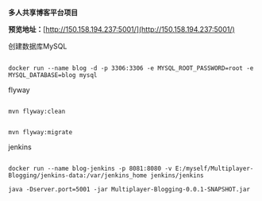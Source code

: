 
**多人共享博客平台项目**

**预览地址：**[http://150.158.194.237:5001/](http://150.158.194.237:5001/)

创建数据库MySQL
```docker

docker run --name blog -d -p 3306:3306 -e MYSQL_ROOT_PASSWORD=root -e MYSQL_DATABASE=blog mysql

```


flyway

```text

mvn flyway:clean

```

```text

mvn flyway:migrate

```

jenkins
```docker

docker run --name blog-jenkins -p 8081:8080 -v E:/myself/Multiplayer-Blogging/jenkins-data:/var/jenkins_home jenkins/jenkins

```

```
java -Dserver.port=5001 -jar Multiplayer-Blogging-0.0.1-SNAPSHOT.jar
```

